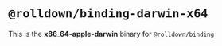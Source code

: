 # `@rolldown/binding-darwin-x64`

This is the **x86_64-apple-darwin** binary for `@rolldown/binding`
